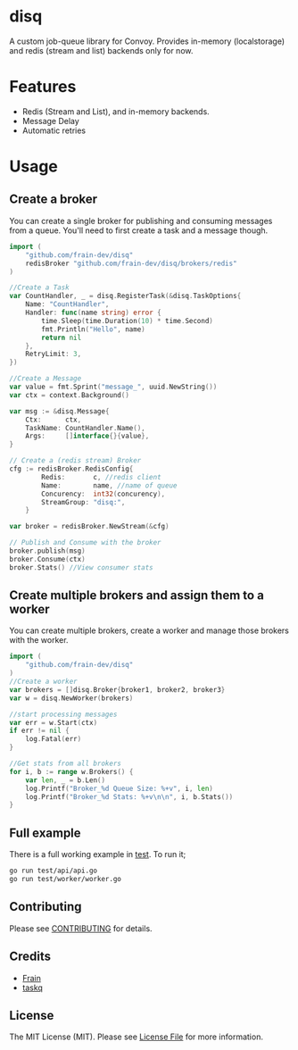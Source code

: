 # disq
A custom job-queue library for Convoy. Provides in-memory (localstorage) and redis (stream and list) backends only for now.

# Features  
- Redis (Stream and List), and in-memory backends.
- Message Delay
- Automatic retries

# Usage

## Create a broker
You can create a single broker for publishing and consuming messages from a queue. You'll need to first create a task and a message though.  

```go
import (
    "github.com/frain-dev/disq"
    redisBroker "github.com/frain-dev/disq/brokers/redis"
) 

//Create a Task
var CountHandler, _ = disq.RegisterTask(&disq.TaskOptions{
	Name: "CountHandler",
	Handler: func(name string) error {
		time.Sleep(time.Duration(10) * time.Second)
		fmt.Println("Hello", name)
		return nil
	},
	RetryLimit: 3,
})

//Create a Message
var value = fmt.Sprint("message_", uuid.NewString())
var ctx = context.Background()

var msg := &disq.Message{
    Ctx:      ctx,
    TaskName: CountHandler.Name(),
    Args:     []interface{}{value},
}

// Create a (redis stream) Broker
cfg := redisBroker.RedisConfig{
		Redis:       c, //redis client
		Name:        name, //name of queue
		Concurency:  int32(concurency),
		StreamGroup: "disq:",
	}

var broker = redisBroker.NewStream(&cfg)

// Publish and Consume with the broker
broker.publish(msg)
broker.Consume(ctx)
broker.Stats() //View consumer stats
```

## Create multiple brokers and assign them to a worker  
You can create multiple brokers, create a worker and manage those brokers with the worker. 

```go
import (
    "github.com/frain-dev/disq"
) 
//Create a worker
var brokers = []disq.Broker{broker1, broker2, broker3}
var w = disq.NewWorker(brokers)

//start processing messages
var err = w.Start(ctx)
if err != nil {
    log.Fatal(err)
}

//Get stats from all brokers
for i, b := range w.Brokers() {
    var len, _ = b.Len()
    log.Printf("Broker_%d Queue Size: %+v", i, len)
    log.Printf("Broker_%d Stats: %+v\n\n", i, b.Stats())
}
```

## Full example
There is a full working example in [test](./test/). To run it; 
```bash
go run test/api/api.go 
go run test/worker/worker.go
```

## Contributing

Please see [CONTRIBUTING](CONTRIBUTING.md) for details.

## Credits

- [Frain](https://github.com/frain-dev)
- [taskq](https://github.com/vmihailenco/taskq)

## License

The MIT License (MIT). Please see [License File](LICENSE) for more information.
